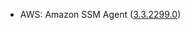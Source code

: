 - AWS: Amazon SSM Agent ([3.3.2299.0](https://github.com/aws/amazon-ssm-agent/blob/mainline/RELEASENOTES.md#3322990))
